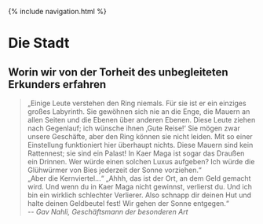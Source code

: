 {% include navigation.html %}

# Die Stadt

## Worin wir von der Torheit des unbegleiteten Erkunders erfahren

> „Einige Leute verstehen den Ring niemals. Für sie ist er ein einziges großes Labyrinth. Sie gewöhnen sich nie an die Enge, die Mauern an allen Seiten und die Ebenen über anderen Ebenen. Diese Leute ziehen nach Gegenlauf; ich wünsche ihnen ‚Gute Reise!‘ Sie mögen zwar unsere Geschäfte, aber den Ring können sie nicht leiden. Mit so einer Einstellung funktioniert hier überhaupt nichts. Diese Mauern sind kein Rattennest; sie sind ein Palast! In Kaer Maga ist sogar das Draußen ein Drinnen. Wer würde einen solchen Luxus aufgeben? Ich würde die Glühwürmer von Bies jederzeit der Sonne vorziehen.“  
> „Aber die Kernviertel...“ „Ahhh, das ist der Ort, an dem Geld gemacht wird. Und wenn du in Kaer Maga nicht gewinnst, verlierst du. Und ich bin ein wirklich schlechter Verlierer. Also schnapp dir deinen Hut und halte deinen Geldbeutel fest! Wir gehen der Sonne entgegen.“  
> -- <cite>Gav Nahli, Geschäftsmann der besonderen Art</cite>  
